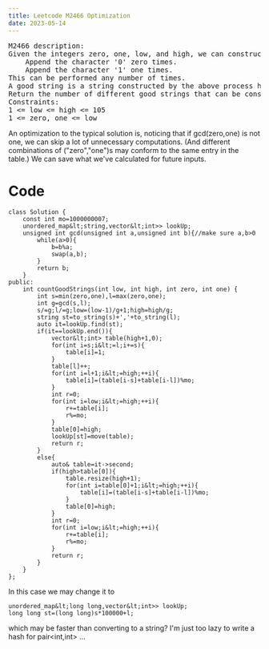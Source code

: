 ```yaml
---
title: Leetcode M2466 Optimization
date: 2023-05-14
---
```

<script>
MathJax = {
  tex: {
    inlineMath: [ ['$','$'],['\\(','\\)'] ],
    displayMath: [ ['$$','$$'], ['\\[','\\]'] ],
    processEscapes: true,      
    processEnvironments: true, 
    processRefs: true       
  },
  options: {
   ignoreHtmlClass: 'tex2jax_ignore|editor-rich-text'
  }
};
</script>
<script id="MathJax-script" async
  src="https://cdn.jsdelivr.net/npm/mathjax@3/es5/tex-chtml.js">
</script>
<pre>
M2466 description:
Given the integers zero, one, low, and high, we can construct a string by starting with an empty string, and then at each step perform either of the following:
    Append the character '0' zero times.
    Append the character '1' one times.
This can be performed any number of times.
A good string is a string constructed by the above process having a length between low and high (inclusive).
Return the number of different good strings that can be constructed satisfying these properties. Since the answer can be large, return it modulo $10^9 + 7$.
Constraints:
1 &lt;= low &lt;= high &lt;= 105
1 &lt;= zero, one &lt;= low
</pre>
An optimization to the typical solution is, noticing that if gcd(zero,one) is not one, we can skip a lot of unnecessary computations.
(And different combinations of ("zero","one")s may conform to the same entry in the table.)
We can save what we've calculated for future inputs.

# Code
```
class Solution {
    const int mo=1000000007;
    unordered_map&lt;string,vector&lt;int>> lookUp;
    unsigned int gcd(unsigned int a,unsigned int b){//make sure a,b>0
        while(a>0){
            b=b%a;
            swap(a,b);
        }
        return b;
    }
public:
    int countGoodStrings(int low, int high, int zero, int one) {
        int s=min(zero,one),l=max(zero,one);
        int g=gcd(s,l);
        s/=g;l/=g;low=(low-1)/g+1;high=high/g;
        string st=to_string(s)+','+to_string(l);
        auto it=lookUp.find(st);
        if(it==lookUp.end()){
            vector&lt;int> table(high+1,0);
            for(int i=s;i&lt;=l;i+=s){
                table[i]=1;
            }
            table[l]++;
            for(int i=l+1;i&lt;=high;++i){
                table[i]=(table[i-s]+table[i-l])%mo;
            }
            int r=0;
            for(int i=low;i&lt;=high;++i){
                r+=table[i];
                r%=mo;
            }
            table[0]=high;
            lookUp[st]=move(table);
            return r;
        }
        else{
            auto& table=it->second;
            if(high>table[0]){
                table.resize(high+1);
                for(int i=table[0]+1;i&lt;=high;++i){
                    table[i]=(table[i-s]+table[i-l])%mo;
                }
                table[0]=high;
            }
            int r=0;
            for(int i=low;i&lt;=high;++i){
                r+=table[i];
                r%=mo;
            }
            return r;
        }
    }
};
```
In this case we may change it to
```
unordered_map&lt;long long,vector&lt;int>> lookUp;
long long st=(long long)s*100000+l;
```
which may be faster than converting to a string? I'm just too lazy to write a hash for pair<int,int> ...
